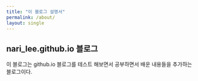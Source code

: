 ```yaml
---
title: "이 블로그 설명서"
permalink: /about/
layout: single
---
```


## nari_lee.github.io 블로그

이 블로그는 github.io 블로그를 테스트 해보면서 공부하면서 배운 내용들을 추가하는 블로그이다.
